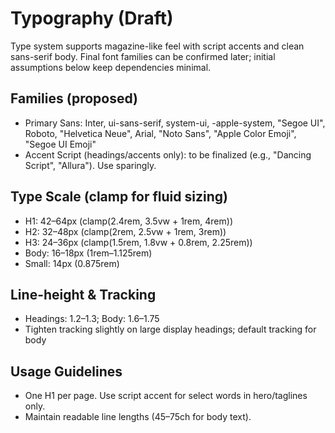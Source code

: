 # Typography (Draft)

Type system supports magazine-like feel with script accents and clean sans-serif body. Final font families can be confirmed later; initial assumptions below keep dependencies minimal.

## Families (proposed)

- Primary Sans: Inter, ui-sans-serif, system-ui, -apple-system, "Segoe UI", Roboto, "Helvetica Neue", Arial, "Noto Sans", "Apple Color Emoji", "Segoe UI Emoji"
- Accent Script (headings/accents only): to be finalized (e.g., "Dancing Script", "Allura"). Use sparingly.

## Type Scale (clamp for fluid sizing)

- H1: 42–64px (clamp(2.4rem, 3.5vw + 1rem, 4rem))
- H2: 32–48px (clamp(2rem, 2.5vw + 1rem, 3rem))
- H3: 24–36px (clamp(1.5rem, 1.8vw + 0.8rem, 2.25rem))
- Body: 16–18px (1rem–1.125rem)
- Small: 14px (0.875rem)

## Line-height & Tracking

- Headings: 1.2–1.3; Body: 1.6–1.75
- Tighten tracking slightly on large display headings; default tracking for body

## Usage Guidelines

- One H1 per page. Use script accent for select words in hero/taglines only.
- Maintain readable line lengths (45–75ch for body text).

